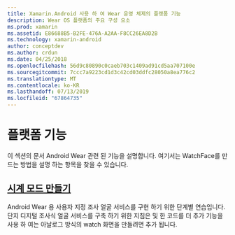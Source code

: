 ```yaml
---
title: Xamarin.Android 사용 하 여 Wear 운영 체제의 플랫폼 기능
description: Wear OS 플랫폼의 주요 구성 요소
ms.prod: xamarin
ms.assetid: E86688B5-B2FE-476A-A2AA-F8CC26EA8D2B
ms.technology: xamarin-android
author: conceptdev
ms.author: crdun
ms.date: 04/25/2018
ms.openlocfilehash: 56d9c80890c0caeb703c1409ad91cd5aa707100e
ms.sourcegitcommit: 7ccc7a9223cd1d3c42cd03ddfc28050a8ea776c2
ms.translationtype: MT
ms.contentlocale: ko-KR
ms.lasthandoff: 07/13/2019
ms.locfileid: "67864735"
---
```

# <a name="platform-features"></a>플랫폼 기능

이 섹션의 문서 Android Wear 관련 된 기능을 설명합니다. 여기서는 WatchFace를 만드는 방법을 설명 하는 항목을 찾을 수 있습니다.
 
## <a name="creating-a-watch-faceandroidwearplatformcreating-a-watchfacemd"></a>[시계 모드 만들기](~/android/wear/platform/creating-a-watchface.md)

Android Wear 용 사용자 지정 조사 얼굴 서비스를 구현 하기 위한 단계별 연습입니다. 단지 디지털 조사식 얼굴 서비스를 구축 하기 위한 지침은 및 한 코드를 더 추가 기능을 사용 하 여는 아날로그 방식의 watch 화면을 만들려면 추가 됩니다.
